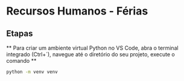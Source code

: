 # Recursos Humanos - Férias

## Etapas

** Para criar um ambiente virtual Python no VS Code, abra o terminal integrado (Ctrl+`), navegue até o diretório do seu projeto, execute o comando **

```bash
python -m venv venv
```